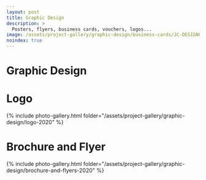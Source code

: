 ```yaml
---
layout: post
title: Graphic Design
description: >
  Posters, flyers, business cards, vouchers, logos...
image: /assets/project-gallery/graphic-design/business-cards/JC-DESIGN0.jpg
noindex: true
---
```

# Graphic Design


# Logo
{% include photo-gallery.html folder="/assets/project-gallery/graphic-design/logo-2020" %}

# Brochure and Flyer
{% include photo-gallery.html folder="/assets/project-gallery/graphic-design/brochure-and-flyers-2020" %}